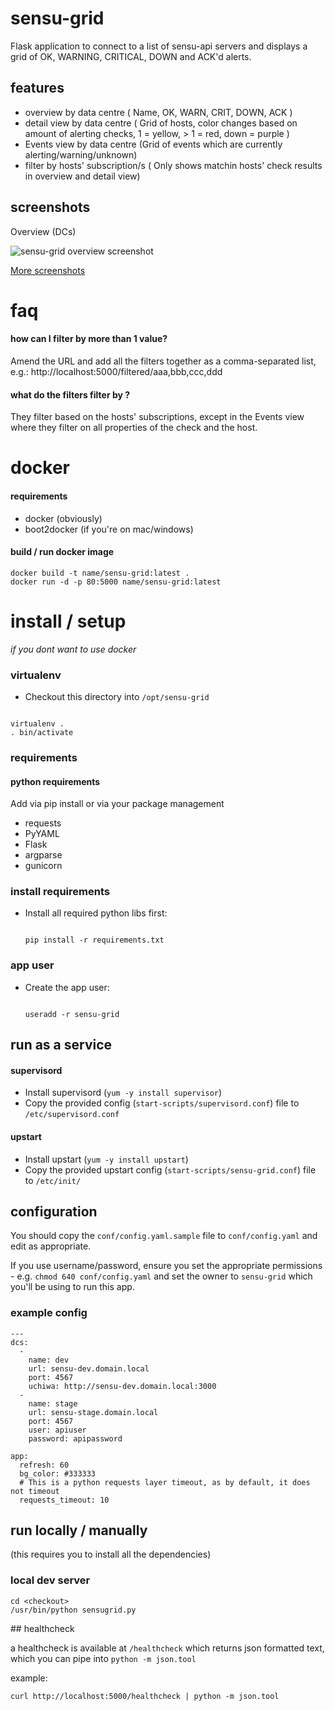 # sensu-grid

Flask application to connect to a list of sensu-api servers and displays a grid of OK, WARNING, CRITICAL, DOWN and ACK'd alerts.

## features

- overview by data centre ( Name, OK, WARN, CRIT, DOWN, ACK )
- detail view by data centre ( Grid of hosts, color changes based on amount of alerting checks, 1 = yellow, > 1 = red, down = purple )
- Events view by data centre (Grid of events which are currently alerting/warning/unknown)
- filter by hosts' subscription/s ( Only shows matchin hosts' check results in overview and detail view)

## screenshots

Overview (DCs)

![sensu-grid overview screenshot](https://raw.githubusercontent.com/alex-leonhardt/sensu-grid/master/screenshots/screenshot_sensu-grid.png)

[More screenshots](SCREENSHOTS.md)

# faq

#### how can I filter by more than 1 value?

Amend the URL and add all the filters together as a comma-separated list, e.g.:
http://localhost:5000/filtered/aaa,bbb,ccc,ddd

#### what do the filters filter by ?

They filter based on the hosts' subscriptions, except in the Events view where they filter on all properties of the check and the host.

# docker

#### requirements

- docker (obviously)
- boot2docker (if you're on mac/windows)

#### build / run docker image

```
docker build -t name/sensu-grid:latest .
docker run -d -p 80:5000 name/sensu-grid:latest
```

# install / setup
_if you dont want to use docker_

### virtualenv

- Checkout this directory into ```/opt/sensu-grid```

```

virtualenv .
. bin/activate

```

### requirements

#### python requirements

Add via pip install or via your package management

- requests
- PyYAML
- Flask
- argparse
- gunicorn

### install requirements

- Install all required python libs first:

  ```

  pip install -r requirements.txt

  ```

### app user

- Create the app user:

  ```

  useradd -r sensu-grid

  ```

## run as a service

#### supervisord

- Install supervisord (```yum -y install supervisor```)
- Copy the provided config (```start-scripts/supervisord.conf```) file to ```/etc/supervisord.conf```

#### upstart

- Install upstart (```yum -y install upstart```)
- Copy the provided upstart config (```start-scripts/sensu-grid.conf```) file to ```/etc/init/```

## configuration

You should copy the ```conf/config.yaml.sample``` file to ```conf/config.yaml``` and edit as appropriate.

If you use username/password, ensure you set the appropriate permissions - e.g. ```chmod 640 conf/config.yaml``` and set the owner to ```sensu-grid``` which you'll be using to run this app.

### example config
```
---
dcs:
  -
    name: dev
    url: sensu-dev.domain.local
    port: 4567
    uchiwa: http://sensu-dev.domain.local:3000
  -
    name: stage
    url: sensu-stage.domain.local
    port: 4567
    user: apiuser
    password: apipassword

app:
  refresh: 60
  bg_color: #333333
  # This is a python requests layer timeout, as by default, it does not timeout
  requests_timeout: 10
```

## run locally / manually
(this requires you to install all the dependencies)


### local dev server

```
cd <checkout>
/usr/bin/python sensugrid.py
```

## healthcheck

a healthcheck is available at ```/healthcheck``` which returns json formatted text, which you can pipe into ```python -m json.tool```

example:
```
curl http://localhost:5000/healthcheck | python -m json.tool
```
